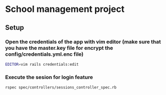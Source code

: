 # School management project

## Setup

### Open the credentials of the app with vim editor (make sure that you have the master.key file for encrypt the config/credentials.yml.enc file)

```bash
EDITOR=vim rails credentials:edit
```

### Execute the sesion for login feature

```bash
rspec spec/controllers/sessions_controller_spec.rb
```
